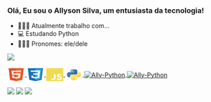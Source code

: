 ### Olá, Eu sou o Allyson Silva, um entusiasta da tecnologia!

- 👨🏽‍💻 Atualmente trabalho com...
- 💻 Estudando Python
- 🙋🏽‍♂️ Pronomes: ele/dele

<div>
  <a href="https://github.com/Allyson-09">
  <img height="180em" src="https://github-stats.vercel.app/api?username=allyson-09&show_icons=true&theme=dracula&include_all_commits=true&count_private=true"/>
<div/>
    
<p><p/>
    <img align="center" alt="Ally-HTML" height="30" width="40" src="https://raw.githubusercontent.com/devicons/devicon/master/icons/html5/html5-original.svg">
    <img align="center" alt="Ally-CSS" height="30" width="40" src="https://raw.githubusercontent.com/devicons/devicon/master/icons/css3/css3-original.svg">
    <img align="center" alt="Ally-Js" height="30" width="40" src="https://raw.githubusercontent.com/devicons/devicon/master/icons/javascript/javascript-plain.svg">
    <img align="center" alt="Ally-Python" height="30" width="40" src="https://raw.githubusercontent.com/devicons/devicon/master/icons/python/python-original.svg">
    <img align="center" alt="Ally-Python" height="30" width="40" src="https://cdn.jsdelivr.net/gh/devicons/devicon/icons/git/git-plain.svg" />
    <img align="center" alt="Ally-Python" height="30" width="40" src="https://cdn.jsdelivr.net/gh/devicons/devicon/icons/mysql/mysql-plain.svg" />
    
<p><p/>
    
<div>
  <a href="https://instagram.com/allysonsbraga" target="_blank"><img src="https://img.shields.io/badge/-Instagram-%23E4405F?style=for-the-badge&logo=instagram&logoColor=white" target="_blank"></a>
  <a href = "mailto:allysonsilva091@gmail.com"><img src="https://img.shields.io/badge/-Gmail-%23333?style=for-the-badge&logo=gmail&logoColor=white" target="_blank"></a>
  <a href="https://www.linkedin.com/in/allyson-silva-052ba9252" target="_blank"><img src="https://img.shields.io/badge/-LinkedIn-%230077B5?style=for-the-badge&logo=linkedin&logoColor=white" target="_blank"></a>
<div/>
  
